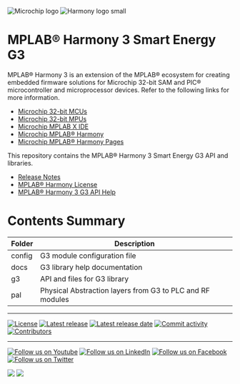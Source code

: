 ﻿![Microchip logo](https://raw.githubusercontent.com/wiki/Microchip-MPLAB-Harmony/Microchip-MPLAB-Harmony.github.io/images/microchip_logo.png)
![Harmony logo small](https://raw.githubusercontent.com/wiki/Microchip-MPLAB-Harmony/Microchip-MPLAB-Harmony.github.io/images/microchip_mplab_harmony_logo_small.png)

# MPLAB® Harmony 3 Smart Energy G3

MPLAB® Harmony 3 is an extension of the MPLAB® ecosystem for creating embedded firmware solutions for Microchip 32-bit SAM and PIC® microcontroller and microprocessor devices.  Refer to the following links for more information.

- [Microchip 32-bit MCUs](https://www.microchip.com/design-centers/32-bit)
- [Microchip 32-bit MPUs](https://www.microchip.com/design-centers/32-bit-mpus)
- [Microchip MPLAB X IDE](https://www.microchip.com/mplab/mplab-x-ide)
- [Microchip MPLAB® Harmony](https://www.microchip.com/mplab/mplab-harmony)
- [Microchip MPLAB® Harmony Pages](https://microchip-mplab-harmony.github.io/)

This repository contains the MPLAB® Harmony 3 Smart Energy G3 API and libraries.

- [Release Notes](./release_notes.md)
- [MPLAB® Harmony License](Microchip_SLA001.md)
- [MPLAB® Harmony 3 G3 API Help](https://onlinedocs.microchip.com/g/GUID-EE59A777-9AB0-4BC2-AEE5-BEEC67DAE054-en-US-1/index.html?output=oxygen)

# Contents Summary

| Folder     | Description                                               |
| ---        | ---                                                       |
| config     | G3 module configuration file                              |
| docs       | G3 library help documentation                             |
| g3         | API and files for G3 library                              |
| pal        | Physical Abstraction layers from G3 to PLC and RF modules |

____

[![License](https://img.shields.io/badge/license-Harmony%20license-orange.svg)](https://github.com/Microchip-MPLAB-Harmony/smartenergy_g3/blob/master/Microchip_SLA001.md)
[![Latest release](https://img.shields.io/github/release/Microchip-MPLAB-Harmony/smartenergy_g3.svg)](https://github.com/Microchip-MPLAB-Harmony/smartenergy_g3/releases/latest)
[![Latest release date](https://img.shields.io/github/release-date/Microchip-MPLAB-Harmony/smartenergy_g3.svg)](https://github.com/Microchip-MPLAB-Harmony/smartenergy_g3/releases/latest)
[![Commit activity](https://img.shields.io/github/commit-activity/y/Microchip-MPLAB-Harmony/smartenergy_g3.svg)](https://github.com/Microchip-MPLAB-Harmony/smartenergy_g3/graphs/commit-activity)
[![Contributors](https://img.shields.io/github/contributors-anon/Microchip-MPLAB-Harmony/smartenergy_g3.svg)]()

____

[![Follow us on Youtube](https://img.shields.io/badge/Youtube-Follow%20us%20on%20Youtube-red.svg)](https://www.youtube.com/user/MicrochipTechnology)
[![Follow us on LinkedIn](https://img.shields.io/badge/LinkedIn-Follow%20us%20on%20LinkedIn-blue.svg)](https://www.linkedin.com/company/microchip-technology)
[![Follow us on Facebook](https://img.shields.io/badge/Facebook-Follow%20us%20on%20Facebook-blue.svg)](https://www.facebook.com/microchiptechnology/)
[![Follow us on Twitter](https://img.shields.io/twitter/follow/MicrochipTech.svg?style=social)](https://twitter.com/MicrochipTech)

[![](https://img.shields.io/github/stars/Microchip-MPLAB-Harmony/smartenergy_g3.svg?style=social)]()
[![](https://img.shields.io/github/watchers/Microchip-MPLAB-Harmony/smartenergy_g3.svg?style=social)]()


